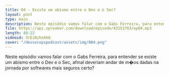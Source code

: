 ```yaml
---
title: 04 - Existe um abismo entre o Dev e o Sec?
layout: post
type: main
description: Neste episódio vamos falar com o Gabs Ferreira, para entender se existe um abismo entre o Dev e o Sec, afinal deveriam andar de m�os dadas na jornada por softwares mais seguros certo?
file: https://api.spreaker.com/download/episode/43153783/ep04.mp3
length: 48:22
videoid: 3rEiBzhnXh8
cover: "/devsecopspodcast/assets/img/004.png"
---
```


Neste episódio vamos falar com o Gabs Ferreira, para entender se existe um abismo entre o Dev e o Sec, afinal deveriam andar de m�os dadas na jornada por softwares mais seguros certo?